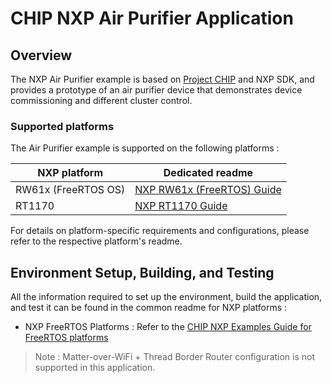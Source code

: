 # CHIP NXP Air Purifier Application

## Overview

The NXP Air Purifier example is based on
[Project CHIP](https://github.com/project-chip/connectedhomeip) and NXP SDK, and
provides a prototype of an air purifier device that demonstrates device commissioning and
different cluster control.

### Supported platforms

The Air Purifier example is supported on the following platforms :

| NXP platform        | Dedicated readme                                                             |
| ------------------- | ---------------------------------------------------------------------------- |
| RW61x (FreeRTOS OS) | [NXP RW61x (FreeRTOS) Guide](../../../docs/platforms/nxp/nxp_rw61x_guide.md) |
| RT1170              | [NXP RT1170 Guide](../../../docs/platforms/nxp/nxp_rt1170_guide.md)          |

For details on platform-specific requirements and configurations, please refer
to the respective platform's readme.

## Environment Setup, Building, and Testing

All the information required to set up the environment, build the application,
and test it can be found in the common readme for NXP platforms :

-   NXP FreeRTOS Platforms : Refer to the
    [CHIP NXP Examples Guide for FreeRTOS platforms](../../../docs/platforms/nxp/nxp_examples_freertos_platforms.md)

> Note : Matter-over-WiFi + Thread Border Router configuration is not supported
> in this application.

